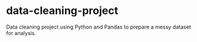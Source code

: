 # data-cleaning-project
Data cleaning project using Python and Pandas to prepare a messy dataset for analysis.
